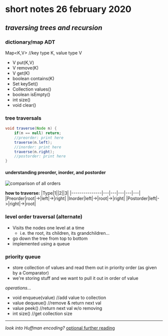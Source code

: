 # short notes 26 february 2020
## _traversing trees and recursion_

### dictionary/map ADT
Map<K,V> //key type K, value type V
- V put(K,V)
- V remove(K)
- V get(K)
- boolean contains(K)
- Set<K> keySet()
- Collection<V> values()
- boolean isEmpty()
- int size()
- void clear()

### tree traversals
```java
void traverse(Node n) {
    if(n == null) return;
    //preorder: print here
    traverse(n.left);
    //inorder: print here
    traverse(n.right);
    //postorder: print here
}
```

#### understanding preorder, inorder, and postorder
![comparison of all orders](https://computersciencewiki.org/images/7/7c/Binary_tree_traversal.png)
    
**how to traverse:**
|Type|1||2||3|
|---------------|---|---|---|---|---|
|Preorder|root|->|left|->|right|
|Inorder|left|->|root|->|right|
|Postorder|left|->|right|->|root|

### level order traversal (alternate)
- Visits the nodes one level at a time
	- i.e. the root, its children, its grandchildren...
- go down the tree from top to bottom
- implemented using a queue

 
### priority queue
- store collection of values and read them out in priority order (as given by a Comparator)
- we're storing stuff and we want to pull it out in order of value
    
_operations..._
- void enqueue(value) //add value to collection
- value dequeue() //remove & return next val
- value peek() //return next val w/o removing
- int size() //get collection size
    
---
    
_look into Huffman encoding?_
[optional further reading](https://www.geeksforgeeks.org/huffman-coding-greedy-algo-3/)
